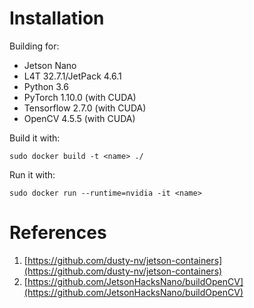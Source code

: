 # Installation
Building for:
- Jetson Nano
- L4T 32.7.1/JetPack 4.6.1 
- Python 3.6
- PyTorch 1.10.0 (with CUDA)
- Tensorflow 2.7.0 (with CUDA)
- OpenCV 4.5.5 (with CUDA)

Build it with:
```
sudo docker build -t <name> ./
```

Run it with:
```
sudo docker run --runtime=nvidia -it <name>
```

# References
1. [https://github.com/dusty-nv/jetson-containers](https://github.com/dusty-nv/jetson-containers)
2. [https://github.com/JetsonHacksNano/buildOpenCV](https://github.com/JetsonHacksNano/buildOpenCV)
